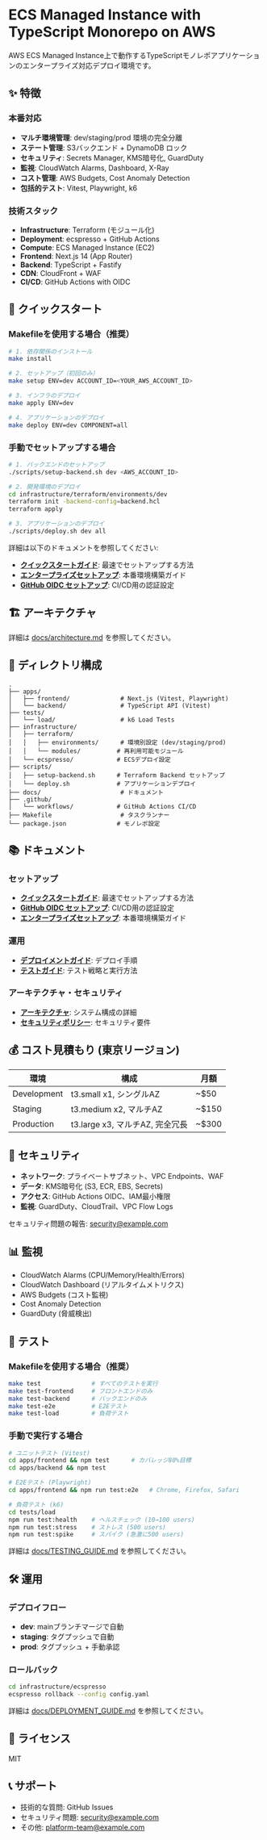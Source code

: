 # ECS Managed Instance with TypeScript Monorepo on AWS

AWS ECS Managed Instance上で動作するTypeScriptモノレポアプリケーションのエンタープライズ対応デプロイ環境です。

## ✨ 特徴

### 本番対応
- **マルチ環境管理**: dev/staging/prod 環境の完全分離
- **ステート管理**: S3バックエンド + DynamoDB ロック
- **セキュリティ**: Secrets Manager, KMS暗号化, GuardDuty
- **監視**: CloudWatch Alarms, Dashboard, X-Ray
- **コスト管理**: AWS Budgets, Cost Anomaly Detection
- **包括的テスト**: Vitest, Playwright, k6

### 技術スタック
- **Infrastructure**: Terraform (モジュール化)
- **Deployment**: ecspresso + GitHub Actions
- **Compute**: ECS Managed Instance (EC2)
- **Frontend**: Next.js 14 (App Router)
- **Backend**: TypeScript + Fastify
- **CDN**: CloudFront + WAF
- **CI/CD**: GitHub Actions with OIDC

## 🚀 クイックスタート

### Makefileを使用する場合（推奨）

```bash
# 1. 依存関係のインストール
make install

# 2. セットアップ（初回のみ）
make setup ENV=dev ACCOUNT_ID=<YOUR_AWS_ACCOUNT_ID>

# 3. インフラのデプロイ
make apply ENV=dev

# 4. アプリケーションのデプロイ
make deploy ENV=dev COMPONENT=all
```

### 手動でセットアップする場合

```bash
# 1. バックエンドのセットアップ
./scripts/setup-backend.sh dev <AWS_ACCOUNT_ID>

# 2. 開発環境のデプロイ
cd infrastructure/terraform/environments/dev
terraform init -backend-config=backend.hcl
terraform apply

# 3. アプリケーションのデプロイ
./scripts/deploy.sh dev all
```

詳細は以下のドキュメントを参照してください:
- **[クイックスタートガイド](docs/QUICK_START.md)**: 最速でセットアップする方法
- **[エンタープライズセットアップ](docs/ENTERPRISE_SETUP.md)**: 本番環境構築ガイド
- **[GitHub OIDC セットアップ](docs/GITHUB_OIDC_SETUP.md)**: CI/CD用の認証設定

## 🏗️ アーキテクチャ

詳細は [docs/architecture.md](docs/architecture.md) を参照してください。

## 📁 ディレクトリ構成

```
.
├── apps/
│   ├── frontend/              # Next.js (Vitest, Playwright)
│   └── backend/               # TypeScript API (Vitest)
├── tests/
│   └── load/                  # k6 Load Tests
├── infrastructure/
│   ├── terraform/
│   │   ├── environments/      # 環境別設定 (dev/staging/prod)
│   │   └── modules/          # 再利用可能モジュール
│   └── ecspresso/            # ECSデプロイ設定
├── scripts/
│   ├── setup-backend.sh      # Terraform Backend セットアップ
│   └── deploy.sh             # アプリケーションデプロイ
├── docs/                      # ドキュメント
├── .github/
│   └── workflows/            # GitHub Actions CI/CD
├── Makefile                   # タスクランナー
└── package.json              # モノレポ設定
```

## 📚 ドキュメント

### セットアップ
- **[クイックスタートガイド](docs/QUICK_START.md)**: 最速でセットアップする方法
- **[GitHub OIDC セットアップ](docs/GITHUB_OIDC_SETUP.md)**: CI/CD用の認証設定
- **[エンタープライズセットアップ](docs/ENTERPRISE_SETUP.md)**: 本番環境構築ガイド

### 運用
- **[デプロイメントガイド](docs/DEPLOYMENT_GUIDE.md)**: デプロイ手順
- **[テストガイド](docs/TESTING_GUIDE.md)**: テスト戦略と実行方法

### アーキテクチャ・セキュリティ
- **[アーキテクチャ](docs/architecture.md)**: システム構成の詳細
- **[セキュリティポリシー](docs/SECURITY_POLICY.md)**: セキュリティ要件

## 💰 コスト見積もり (東京リージョン)

| 環境 | 構成 | 月額 |
|------|------|------|
| Development | t3.small x1, シングルAZ | ~$50 |
| Staging | t3.medium x2, マルチAZ | ~$150 |
| Production | t3.large x3, マルチAZ, 完全冗長 | ~$300 |

## 🔐 セキュリティ

- **ネットワーク**: プライベートサブネット、VPC Endpoints、WAF
- **データ**: KMS暗号化 (S3, ECR, EBS, Secrets)
- **アクセス**: GitHub Actions OIDC、IAM最小権限
- **監視**: GuardDuty、CloudTrail、VPC Flow Logs

セキュリティ問題の報告: security@example.com

## 📊 監視

- CloudWatch Alarms (CPU/Memory/Health/Errors)
- CloudWatch Dashboard (リアルタイムメトリクス)
- AWS Budgets (コスト監視)
- Cost Anomaly Detection
- GuardDuty (脅威検出)

## 🧪 テスト

### Makefileを使用する場合（推奨）

```bash
make test              # すべてのテストを実行
make test-frontend     # フロントエンドのみ
make test-backend      # バックエンドのみ
make test-e2e          # E2Eテスト
make test-load         # 負荷テスト
```

### 手動で実行する場合

```bash
# ユニットテスト (Vitest)
cd apps/frontend && npm test      # カバレッジ80%目標
cd apps/backend && npm test

# E2Eテスト (Playwright)
cd apps/frontend && npm run test:e2e   # Chrome, Firefox, Safari

# 負荷テスト (k6)
cd tests/load
npm run test:health    # ヘルスチェック (10→100 users)
npm run test:stress    # ストレス (500 users)
npm run test:spike     # スパイク (急激に500 users)
```

詳細は [docs/TESTING_GUIDE.md](docs/TESTING_GUIDE.md) を参照してください。

## 🛠️ 運用

### デプロイフロー
- **dev**: mainブランチマージで自動
- **staging**: タグプッシュで自動
- **prod**: タグプッシュ + 手動承認

### ロールバック
```bash
cd infrastructure/ecspresso
ecspresso rollback --config config.yaml
```

詳細は [docs/DEPLOYMENT_GUIDE.md](docs/DEPLOYMENT_GUIDE.md) を参照してください。

## 📝 ライセンス

MIT

## 📞 サポート

- 技術的な質問: GitHub Issues
- セキュリティ問題: security@example.com
- その他: platform-team@example.com

